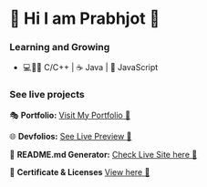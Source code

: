# 👾 **Hi I am Prabhjot 👋**

  
  ###  Learning and Growing
  -  💻👨‍💻 C/C++ | ☕ Java | 📜 JavaScript
  
### See live projects

  🎭 **Portfolio:** [Visit My Portfolio 🔗](https://prabhjot-portfolio.vercel.app )

  🌐 **Devfolios:** [See Live Preview 🔗](https://prabhjot2001.github.io/dev-portfolio-inspiration/)

  📄 **README.md Generator:** [Check Live Site here 🔗](https://prabhjot2001.github.io/README-Generator/)
      
  🪪 **Certificate & Licenses** [View here 🔗](https://drive.google.com/file/d/12sd_nemJ4BWxPYPzZ9toFGXZeZ37L3kJ/view?pli=1)

